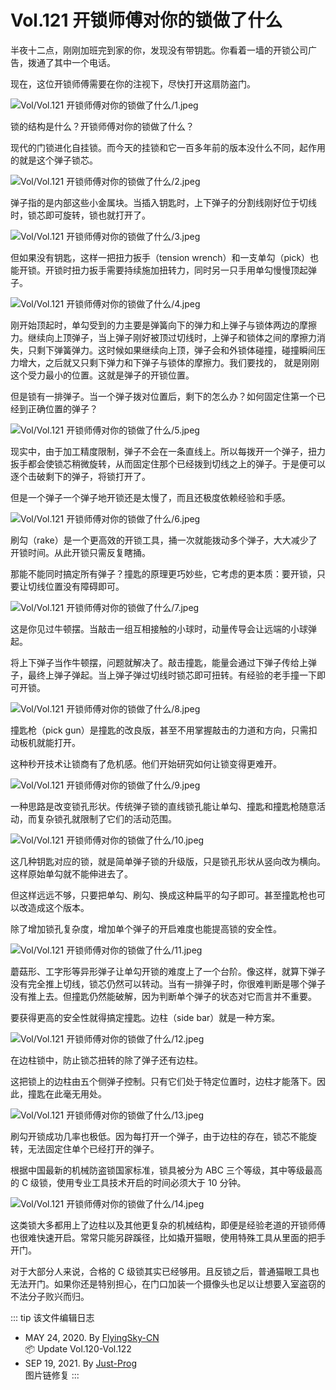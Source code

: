 # Vol.121 开锁师傅对你的锁做了什么

半夜十二点，刚刚加班完到家的你，发现没有带钥匙。你看着一墙的开锁公司广告，拨通了其中一个电话。

现在，这位开锁师傅需要在你的注视下，尽快打开这扇防盗门。

![Vol/Vol.121 开锁师傅对你的锁做了什么/1.jpeg](https://cdn.jsdelivr.net/gh/ipaperclip-icu/static/image/文字稿/Vol/Vol.121%20开锁师傅对你的锁做了什么/1.jpeg)

锁的结构是什么？开锁师傅对你的锁做了什么？

现代的门锁进化自挂锁。而今天的挂锁和它一百多年前的版本没什么不同，起作用的就是这个弹子锁芯。

![Vol/Vol.121 开锁师傅对你的锁做了什么/2.jpeg](https://cdn.jsdelivr.net/gh/ipaperclip-icu/static/image/文字稿/Vol/Vol.121%20开锁师傅对你的锁做了什么/2.jpeg)

弹子指的是内部这些小金属块。当插入钥匙时，上下弹子的分割线刚好位于切线时，锁芯即可旋转，锁也就打开了。

![Vol/Vol.121 开锁师傅对你的锁做了什么/3.jpeg](https://cdn.jsdelivr.net/gh/ipaperclip-icu/static/image/文字稿/Vol/Vol.121%20开锁师傅对你的锁做了什么/3.jpeg)

但如果没有钥匙，这样一把扭力扳手（tension wrench）和一支单勾（pick）也能开锁。开锁时扭力扳手需要持续施加扭转力，同时另一只手用单勾慢慢顶起弹子。

![Vol/Vol.121 开锁师傅对你的锁做了什么/4.jpeg](https://cdn.jsdelivr.net/gh/ipaperclip-icu/static/image/文字稿/Vol/Vol.121%20开锁师傅对你的锁做了什么/4.jpeg)

刚开始顶起时，单勾受到的力主要是弹簧向下的弹力和上弹子与锁体两边的摩擦力。继续向上顶弹子，当上弹子刚好被顶过切线时，上弹子和锁体之间的摩擦力消失，只剩下弹簧弹力。这时候如果继续向上顶，弹子会和外锁体碰撞，碰撞瞬间压力增大，之后就又只剩下弹力和下弹子与锁体的摩擦力。我们要找的， 就是刚刚这个受力最小的位置。这就是弹子的开锁位置。

但是锁有一排弹子。当一个弹子拨对位置后，剩下的怎么办？如何固定住第一个已经到正确位置的弹子？

![Vol/Vol.121 开锁师傅对你的锁做了什么/5.jpeg](https://cdn.jsdelivr.net/gh/ipaperclip-icu/static/image/文字稿/Vol/Vol.121%20开锁师傅对你的锁做了什么/5.jpeg)

现实中，由于加工精度限制，弹子不会在一条直线上。所以每拨开一个弹子，扭力扳手都会使锁芯稍微旋转，从而固定住那个已经拨到切线之上的弹子。于是便可以逐个击破剩下的弹子，将锁打开了。

但是一个弹子一个弹子地开锁还是太慢了，而且还极度依赖经验和手感。

![Vol/Vol.121 开锁师傅对你的锁做了什么/6.jpeg](https://cdn.jsdelivr.net/gh/ipaperclip-icu/static/image/文字稿/Vol/Vol.121%20开锁师傅对你的锁做了什么/6.jpeg)

刷勾（rake）是一个更高效的开锁工具，捅一次就能拨动多个弹子，大大减少了开锁时间。从此开锁只需反复瞎捅。

那能不能同时搞定所有弹子？撞匙的原理更巧妙些，它考虑的更本质：要开锁，只要让切线位置没有障碍即可。

![Vol/Vol.121 开锁师傅对你的锁做了什么/7.jpeg](https://cdn.jsdelivr.net/gh/ipaperclip-icu/static/image/文字稿/Vol/Vol.121%20开锁师傅对你的锁做了什么/7.jpeg)

这是你见过牛顿摆。当敲击一组互相接触的小球时，动量传导会让远端的小球弹起。

将上下弹子当作牛顿摆，问题就解决了。敲击撞匙，能量会通过下弹子传给上弹子，最终上弹子弹起。当上弹子弹过切线时锁芯即可扭转。有经验的老手撞一下即可开锁。

![Vol/Vol.121 开锁师傅对你的锁做了什么/8.jpeg](https://cdn.jsdelivr.net/gh/ipaperclip-icu/static/image/文字稿/Vol/Vol.121%20开锁师傅对你的锁做了什么/8.jpeg)

撞匙枪（pick gun）是撞匙的改良版，甚至不用掌握敲击的力道和方向，只需扣动板机就能打开。

这种秒开技术让锁商有了危机感。他们开始研究如何让锁变得更难开。

![Vol/Vol.121 开锁师傅对你的锁做了什么/9.jpeg](https://cdn.jsdelivr.net/gh/ipaperclip-icu/static/image/文字稿/Vol/Vol.121%20开锁师傅对你的锁做了什么/9.jpeg)

一种思路是改变锁孔形状。传统弹子锁的直线锁孔能让单勾、撞匙和撞匙枪随意活动，而复杂锁孔就限制了它们的活动范围。

![Vol/Vol.121 开锁师傅对你的锁做了什么/10.jpeg](https://cdn.jsdelivr.net/gh/ipaperclip-icu/static/image/文字稿/Vol/Vol.121%20开锁师傅对你的锁做了什么/10.jpeg)

这几种钥匙对应的锁，就是简单弹子锁的升级版，只是锁孔形状从竖向改为横向。这样原始单勾就不能伸进去了。

但这样远远不够，只要把单勾、刷勾、换成这种扁平的勾子即可。甚至撞匙枪也可以改造成这个版本。

除了增加锁孔复杂度，增加单个弹子的开启难度也能提高锁的安全性。

![Vol/Vol.121 开锁师傅对你的锁做了什么/11.jpeg](https://cdn.jsdelivr.net/gh/ipaperclip-icu/static/image/文字稿/Vol/Vol.121%20开锁师傅对你的锁做了什么/11.jpeg)

蘑菇形、工字形等异形弹子让单勾开锁的难度上了一个台阶。像这样，就算下弹子没有完全推上切线，锁芯仍然可以转动。当有一排弹子时，你很难判断是哪个弹子没有推上去。但撞匙仍然能破解，因为判断单个弹子的状态对它而言并不重要。

要获得更高的安全性就得搞定撞匙。边柱（side bar）就是一种方案。

![Vol/Vol.121 开锁师傅对你的锁做了什么/12.jpeg](https://cdn.jsdelivr.net/gh/ipaperclip-icu/static/image/文字稿/Vol/Vol.121%20开锁师傅对你的锁做了什么/12.jpeg)

在边柱锁中，防止锁芯扭转的除了弹子还有边柱。

这把锁上的边柱由五个侧弹子控制。只有它们处于特定位置时，边柱才能落下。因此，撞匙在此毫无用处。

![Vol/Vol.121 开锁师傅对你的锁做了什么/13.jpeg](https://cdn.jsdelivr.net/gh/ipaperclip-icu/static/image/文字稿/Vol/Vol.121%20开锁师傅对你的锁做了什么/13.jpeg)

刷勾开锁成功几率也极低。因为每打开一个弹子，由于边柱的存在，锁芯不能旋转，无法固定住单个已经打开的弹子。

根据中国最新的机械防盗锁国家标准，锁具被分为 ABC 三个等级，其中等级最高的 C 级锁，使用专业工具技术开启的时间必须大于 10 分钟。

![Vol/Vol.121 开锁师傅对你的锁做了什么/14.jpeg](https://cdn.jsdelivr.net/gh/ipaperclip-icu/static/image/文字稿/Vol/Vol.121%20开锁师傅对你的锁做了什么/14.jpeg)

这类锁大多都用上了边柱以及其他更复杂的机械结构，即便是经验老道的开锁师傅也很难快速开启。常常只能另辟蹊径，比如撬开猫眼，使用特殊工具从里面的把手开门。

对于大部分人来说，合格的 C 级锁其实已经够用。且反锁之后，普通猫眼工具也无法开门。如果你还是特别担心，在门口加装一个摄像头也足以让想要入室盗窃的不法分子败兴而归。

::: tip 该文件编辑日志

- MAY 24, 2020. By [FlyingSky-CN](https://github.com/FlyingSky-CN)  
📦 Update Vol.120-Vol.122
- SEP 19, 2021. By [Just-Prog](https://github.com/Just-Prog)  
图片链修复
:::
